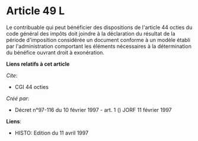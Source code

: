 # Article 49 L

Le contribuable qui peut bénéficier des dispositions de l'article 44 octies du code général des impôts doit joindre à la
déclaration du résultat de la période d'imposition considérée un document conforme à un modèle établi par l'administration
comportant les éléments nécessaires à la détermination du bénéfice ouvrant droit à exonération.

**Liens relatifs à cet article**

_Cite_:

  - CGI 44 octies

_Créé par_:

  - Décret n°97-116 du 10 février 1997 - art. 1 () JORF 11 février 1997

**Liens**:

  - HISTO: Edition du 11 avril 1997
